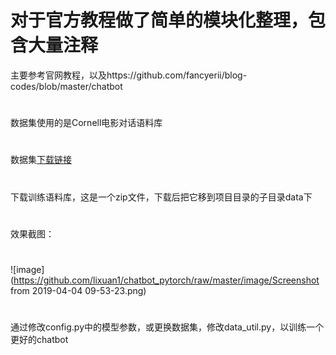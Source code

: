 # 对于官方教程做了简单的模块化整理，包含大量注释
主要参考官网教程，以及https://github.com/fancyerii/blog-codes/blob/master/chatbot
#
数据集使用的是Cornell电影对话语料库
#
数据集[下载链接](http://www.cs.cornell.edu/~cristian/data/cornell_movie_dialogs_corpus.zip)
#
下载训练语料库，这是一个zip文件，下载后把它移到项目目录的子目录data下
#
效果截图：
#
![image](https://github.com/lixuan1/chatbot_pytorch/raw/master/image/Screenshot from 2019-04-04 09-53-23.png)
#
通过修改config.py中的模型参数，或更换数据集，修改data_util.py，以训练一个更好的chatbot

